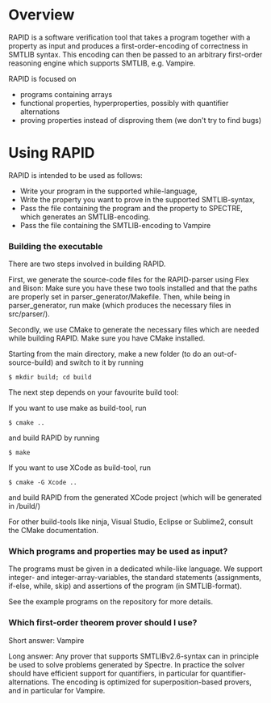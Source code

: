# Overview

RAPID is a software verification tool that takes a program together with a property as input and
produces a first-order-encoding of correctness in SMTLIB syntax.
This encoding can then be passed to an arbitrary first-order reasoning engine which supports SMTLIB, e.g. Vampire.

RAPID is focused on 
- programs containing arrays
- functional properties, hyperproperties, possibly with quantifier alternations
- proving properties instead of disproving them (we don't try to find bugs)

# Using RAPID
RAPID is intended to be used as follows: 
- Write your program in the supported while-language,
- Write the property you want to prove in the supported SMTLIB-syntax,
- Pass the file containing the program and the property to SPECTRE, which generates an SMTLIB-encoding.
- Pass the file containing the SMTLIB-encoding to Vampire

### Building the executable

There are two steps involved in building RAPID.

First, we generate the source-code files for the RAPID-parser using Flex and Bison:
Make sure you have these two tools installed and that the paths are properly set in parser_generator/Makefile.
Then, while being in parser_generator, run make (which produces the necessary files in src/parser/).

Secondly, we use CMake to generate the necessary files which are needed while building RAPID. Make sure you have CMake installed.

Starting from the main directory, make a new folder (to do an out-of-source-build) and switch to it by running
```
$ mkdir build; cd build
```
The next step depends on your favourite build tool:

If you want to use make as build-tool, run
```
$ cmake ..
```
and build RAPID by running
```
$ make
```

If you want to use XCode as build-tool, run

```
$ cmake -G Xcode ..
```
and build RAPID from the generated XCode project (which will be generated in /build/)

For other build-tools like ninja, Visual Studio, Eclipse or Sublime2, consult the CMake documentation.

### Which programs and properties may be used as input?
The programs must be given in a dedicated while-like language.
We support integer- and integer-array-variables,
the standard statements (assignments, if-else, while, skip)
and assertions of the program (in SMTLIB-format).

See the example programs on the repository for more details.

### Which first-order theorem prover should I use?
Short answer: Vampire

Long answer:
Any prover that supports SMTLIBv2.6-syntax can in principle be used to
solve problems generated by Spectre. 
In practice the solver should have efficient support for quantifiers, in particular for quantifier-alternations.
The encoding is optimized for superposition-based provers, and in particular for Vampire.
